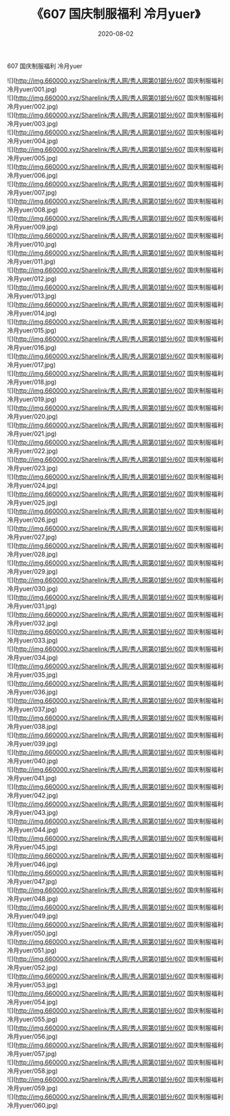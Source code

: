 ﻿---
layout: post
title:  《607 国庆制服福利 冷月yuer》
date:   2020-08-02
img: http://img.660000.xyz/Sharelink/秀人网/秀人网第01部分/607 国庆制服福利 冷月yuer/000.jpg
categories: [美女, 清纯, 唯美]
---

607 国庆制服福利 冷月yuer

  ![](http://img.660000.xyz/Sharelink/秀人网/秀人网第01部分/607 国庆制服福利 冷月yuer/001.jpg) <br> ![](http://img.660000.xyz/Sharelink/秀人网/秀人网第01部分/607 国庆制服福利 冷月yuer/002.jpg) <br> ![](http://img.660000.xyz/Sharelink/秀人网/秀人网第01部分/607 国庆制服福利 冷月yuer/003.jpg) <br> ![](http://img.660000.xyz/Sharelink/秀人网/秀人网第01部分/607 国庆制服福利 冷月yuer/004.jpg) <br> ![](http://img.660000.xyz/Sharelink/秀人网/秀人网第01部分/607 国庆制服福利 冷月yuer/005.jpg) <br> ![](http://img.660000.xyz/Sharelink/秀人网/秀人网第01部分/607 国庆制服福利 冷月yuer/006.jpg) <br> ![](http://img.660000.xyz/Sharelink/秀人网/秀人网第01部分/607 国庆制服福利 冷月yuer/007.jpg) <br> ![](http://img.660000.xyz/Sharelink/秀人网/秀人网第01部分/607 国庆制服福利 冷月yuer/008.jpg) <br> ![](http://img.660000.xyz/Sharelink/秀人网/秀人网第01部分/607 国庆制服福利 冷月yuer/009.jpg) <br> ![](http://img.660000.xyz/Sharelink/秀人网/秀人网第01部分/607 国庆制服福利 冷月yuer/010.jpg) <br> ![](http://img.660000.xyz/Sharelink/秀人网/秀人网第01部分/607 国庆制服福利 冷月yuer/011.jpg) <br> ![](http://img.660000.xyz/Sharelink/秀人网/秀人网第01部分/607 国庆制服福利 冷月yuer/012.jpg) <br> ![](http://img.660000.xyz/Sharelink/秀人网/秀人网第01部分/607 国庆制服福利 冷月yuer/013.jpg) <br> ![](http://img.660000.xyz/Sharelink/秀人网/秀人网第01部分/607 国庆制服福利 冷月yuer/014.jpg) <br> ![](http://img.660000.xyz/Sharelink/秀人网/秀人网第01部分/607 国庆制服福利 冷月yuer/015.jpg) <br> ![](http://img.660000.xyz/Sharelink/秀人网/秀人网第01部分/607 国庆制服福利 冷月yuer/016.jpg) <br> ![](http://img.660000.xyz/Sharelink/秀人网/秀人网第01部分/607 国庆制服福利 冷月yuer/017.jpg) <br> ![](http://img.660000.xyz/Sharelink/秀人网/秀人网第01部分/607 国庆制服福利 冷月yuer/018.jpg) <br> ![](http://img.660000.xyz/Sharelink/秀人网/秀人网第01部分/607 国庆制服福利 冷月yuer/019.jpg) <br> ![](http://img.660000.xyz/Sharelink/秀人网/秀人网第01部分/607 国庆制服福利 冷月yuer/020.jpg) <br> ![](http://img.660000.xyz/Sharelink/秀人网/秀人网第01部分/607 国庆制服福利 冷月yuer/021.jpg) <br> ![](http://img.660000.xyz/Sharelink/秀人网/秀人网第01部分/607 国庆制服福利 冷月yuer/022.jpg) <br> ![](http://img.660000.xyz/Sharelink/秀人网/秀人网第01部分/607 国庆制服福利 冷月yuer/023.jpg) <br> ![](http://img.660000.xyz/Sharelink/秀人网/秀人网第01部分/607 国庆制服福利 冷月yuer/024.jpg) <br> ![](http://img.660000.xyz/Sharelink/秀人网/秀人网第01部分/607 国庆制服福利 冷月yuer/025.jpg) <br> ![](http://img.660000.xyz/Sharelink/秀人网/秀人网第01部分/607 国庆制服福利 冷月yuer/026.jpg) <br> ![](http://img.660000.xyz/Sharelink/秀人网/秀人网第01部分/607 国庆制服福利 冷月yuer/027.jpg) <br> ![](http://img.660000.xyz/Sharelink/秀人网/秀人网第01部分/607 国庆制服福利 冷月yuer/028.jpg) <br> ![](http://img.660000.xyz/Sharelink/秀人网/秀人网第01部分/607 国庆制服福利 冷月yuer/029.jpg) <br> ![](http://img.660000.xyz/Sharelink/秀人网/秀人网第01部分/607 国庆制服福利 冷月yuer/030.jpg) <br> ![](http://img.660000.xyz/Sharelink/秀人网/秀人网第01部分/607 国庆制服福利 冷月yuer/031.jpg) <br> ![](http://img.660000.xyz/Sharelink/秀人网/秀人网第01部分/607 国庆制服福利 冷月yuer/032.jpg) <br> ![](http://img.660000.xyz/Sharelink/秀人网/秀人网第01部分/607 国庆制服福利 冷月yuer/033.jpg) <br> ![](http://img.660000.xyz/Sharelink/秀人网/秀人网第01部分/607 国庆制服福利 冷月yuer/034.jpg) <br> ![](http://img.660000.xyz/Sharelink/秀人网/秀人网第01部分/607 国庆制服福利 冷月yuer/035.jpg) <br> ![](http://img.660000.xyz/Sharelink/秀人网/秀人网第01部分/607 国庆制服福利 冷月yuer/036.jpg) <br> ![](http://img.660000.xyz/Sharelink/秀人网/秀人网第01部分/607 国庆制服福利 冷月yuer/037.jpg) <br> ![](http://img.660000.xyz/Sharelink/秀人网/秀人网第01部分/607 国庆制服福利 冷月yuer/038.jpg) <br> ![](http://img.660000.xyz/Sharelink/秀人网/秀人网第01部分/607 国庆制服福利 冷月yuer/039.jpg) <br> ![](http://img.660000.xyz/Sharelink/秀人网/秀人网第01部分/607 国庆制服福利 冷月yuer/040.jpg) <br> ![](http://img.660000.xyz/Sharelink/秀人网/秀人网第01部分/607 国庆制服福利 冷月yuer/041.jpg) <br> ![](http://img.660000.xyz/Sharelink/秀人网/秀人网第01部分/607 国庆制服福利 冷月yuer/042.jpg) <br> ![](http://img.660000.xyz/Sharelink/秀人网/秀人网第01部分/607 国庆制服福利 冷月yuer/043.jpg) <br> ![](http://img.660000.xyz/Sharelink/秀人网/秀人网第01部分/607 国庆制服福利 冷月yuer/044.jpg) <br> ![](http://img.660000.xyz/Sharelink/秀人网/秀人网第01部分/607 国庆制服福利 冷月yuer/045.jpg) <br> ![](http://img.660000.xyz/Sharelink/秀人网/秀人网第01部分/607 国庆制服福利 冷月yuer/046.jpg) <br> ![](http://img.660000.xyz/Sharelink/秀人网/秀人网第01部分/607 国庆制服福利 冷月yuer/047.jpg) <br> ![](http://img.660000.xyz/Sharelink/秀人网/秀人网第01部分/607 国庆制服福利 冷月yuer/048.jpg) <br> ![](http://img.660000.xyz/Sharelink/秀人网/秀人网第01部分/607 国庆制服福利 冷月yuer/049.jpg) <br> ![](http://img.660000.xyz/Sharelink/秀人网/秀人网第01部分/607 国庆制服福利 冷月yuer/050.jpg) <br> ![](http://img.660000.xyz/Sharelink/秀人网/秀人网第01部分/607 国庆制服福利 冷月yuer/051.jpg) <br> ![](http://img.660000.xyz/Sharelink/秀人网/秀人网第01部分/607 国庆制服福利 冷月yuer/052.jpg) <br> ![](http://img.660000.xyz/Sharelink/秀人网/秀人网第01部分/607 国庆制服福利 冷月yuer/053.jpg) <br> ![](http://img.660000.xyz/Sharelink/秀人网/秀人网第01部分/607 国庆制服福利 冷月yuer/054.jpg) <br> ![](http://img.660000.xyz/Sharelink/秀人网/秀人网第01部分/607 国庆制服福利 冷月yuer/055.jpg) <br> ![](http://img.660000.xyz/Sharelink/秀人网/秀人网第01部分/607 国庆制服福利 冷月yuer/056.jpg) <br> ![](http://img.660000.xyz/Sharelink/秀人网/秀人网第01部分/607 国庆制服福利 冷月yuer/057.jpg) <br> ![](http://img.660000.xyz/Sharelink/秀人网/秀人网第01部分/607 国庆制服福利 冷月yuer/058.jpg) <br> ![](http://img.660000.xyz/Sharelink/秀人网/秀人网第01部分/607 国庆制服福利 冷月yuer/059.jpg) <br> ![](http://img.660000.xyz/Sharelink/秀人网/秀人网第01部分/607 国庆制服福利 冷月yuer/060.jpg) <br>
